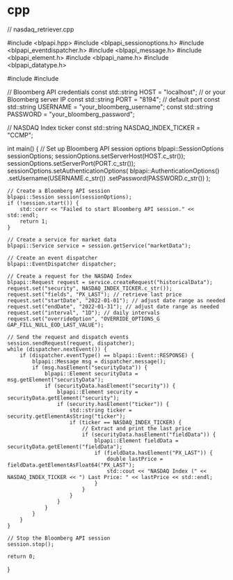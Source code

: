 # cpp
// nasdaq_retriever.cpp

#include <blpapi.hpp>
#include <blpapi_sessionoptions.h>
#include <blpapi_eventdispatcher.h>
#include <blpapi_message.h>
#include <blpapi_element.h>
#include <blpapi_name.h>
#include <blpapi_datatype.h>

#include <iostream>
#include <string>

// Bloomberg API credentials
const std::string HOST = "localhost"; // or your Bloomberg server IP
const std::string PORT = "8194"; // default port
const std::string USERNAME = "your_bloomberg_username";
const std::string PASSWORD = "your_bloomberg_password";

// NASDAQ Index ticker
const std::string NASDAQ_INDEX_TICKER = "CCMP";

int main() {
    // Set up Bloomberg API session options
    blpapi::SessionOptions sessionOptions;
    sessionOptions.setServerHost(HOST.c_str());
    sessionOptions.setServerPort(PORT.c_str());
    sessionOptions.setAuthenticationOptions(
        blpapi::AuthenticationOptions()
            .setUsername(USERNAME.c_str())
            .setPassword(PASSWORD.c_str())
    );

    // Create a Bloomberg API session
    blpapi::Session session(sessionOptions);
    if (!session.start()) {
        std::cerr << "Failed to start Bloomberg API session." << std::endl;
        return 1;
    }

    // Create a service for market data
    blpapi::Service service = session.getService("marketData");

    // Create an event dispatcher
    blpapi::EventDispatcher dispatcher;

    // Create a request for the NASDAQ Index
    blpapi::Request request = service.createRequest("historicalData");
    request.set("security", NASDAQ_INDEX_TICKER.c_str());
    request.set("fields", "PX_LAST"); // retrieve last price
    request.set("startDate", "2022-01-01"); // adjust date range as needed
    request.set("endDate", "2022-01-31"); // adjust date range as needed
    request.set("interval", "1D"); // daily intervals
    request.set("overrideOption", "OVERRIDE_OPTIONS_G GAP_FILL_NULL_EOD_LAST_VALUE");

    // Send the request and dispatch events
    session.sendRequest(request, dispatcher);
    while (dispatcher.nextEvent()) {
        if (dispatcher.eventType() == blpapi::Event::RESPONSE) {
            blpapi::Message msg = dispatcher.message();
            if (msg.hasElement("securityData")) {
                blpapi::Element securityData = msg.getElement("securityData");
                if (securityData.hasElement("security")) {
                    blpapi::Element security = securityData.getElement("security");
                    if (security.hasElement("ticker")) {
                        std::string ticker = security.getElementAsString("ticker");
                        if (ticker == NASDAQ_INDEX_TICKER) {
                            // Extract and print the last price
                            if (securityData.hasElement("fieldData")) {
                                blpapi::Element fieldData = securityData.getElement("fieldData");
                                if (fieldData.hasElement("PX_LAST")) {
                                    double lastPrice = fieldData.getElementAsFloat64("PX_LAST");
                                    std::cout << "NASDAQ Index (" << NASDAQ_INDEX_TICKER << ") Last Price: " << lastPrice << std::endl;
                                }
                            }
                        }
                    }
                }
            }
        }
    }

    // Stop the Bloomberg API session
    session.stop();

    return 0;
}
